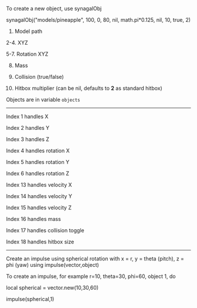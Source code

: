 
To create a new object, use synagalObj

synagalObj("models/pineapple", 100, 0, 80, nil,  math.pi*0.125, nil, 10, true, 2)



1. Model path

   
2-4. XYZ

   
5-7. Rotation XYZ


8. Mass

9. Collision (true/false)

10. Hitbox multiplier (can be nil, defaults to **2** as standard hitbox)

Objects are in variable `objects`

***

Index 1 handles X

Index 2 handles Y

Index 3 handles Z


Index 4 handles rotation X

Index 5 handles rotation Y

Index 6 handles rotation Z


Index 13 handles velocity X

Index 14 handles velocity Y

Index 15 handles velocity Z


Index 16 handles mass

Index 17 handles collision toggle

Index 18 handles hitbox size

***

Create an impulse using spherical rotation with x = r, y = theta (pitch), z = phi (yaw) using impulse(vector,object)


To create an impulse, for example r=10, theta=30, phi=60, object 1, do


local spherical = vector.new(10,30,60)

impulse(spherical,1)
